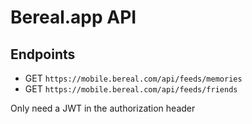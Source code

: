 # Bereal.app API

## Endpoints

* GET `https://mobile.bereal.com/api/feeds/memories`
* GET `https://mobile.bereal.com/api/feeds/friends`

Only need a JWT in the authorization header
